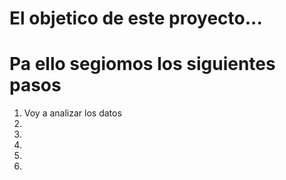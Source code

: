 # El objetico de este proyecto...

# Pa ello segiomos los siguientes pasos
1. Voy a  analizar los datos
2. 
3.
4.
5.
6.

